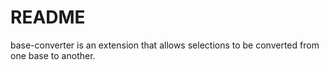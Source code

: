 # README

base-converter is an extension that allows selections to be converted from one base to another.
